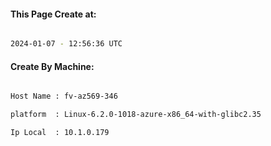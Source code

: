 
   
#### This Page Create at:

```bash

2024-01-07 - 12:56:36 UTC

```

#### Create By Machine:

```bash

Host Name : fv-az569-346

platform  : Linux-6.2.0-1018-azure-x86_64-with-glibc2.35

Ip Local  : 10.1.0.179

```

